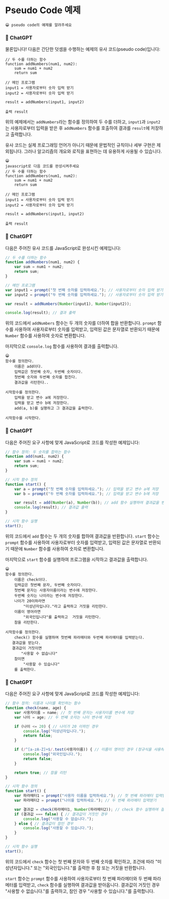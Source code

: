 # Pseudo Code 예제
```
😀 pseudo code의 예제를 알려주세요
```
### 🤖 ChatGPT
물론입니다! 다음은 간단한 덧셈을 수행하는 예제의 유사 코드(pseudo code)입니다:

```
// 두 수를 더하는 함수
function addNumbers(num1, num2):
    sum = num1 + num2
    return sum

// 메인 프로그램
input1 = 사용자로부터 숫자 입력 받기
input2 = 사용자로부터 숫자 입력 받기

result = addNumbers(input1, input2)

출력 result
```

위의 예제에서는 `addNumbers`라는 함수를 정의하여 두 수를 더하고, `input1`과 `input2`는 사용자로부터 입력을 받은 후 `addNumbers` 함수를 호출하여 결과를 `result`에 저장하고 출력합니다.

유사 코드는 실제 프로그래밍 언어가 아니기 때문에 문법적인 규칙이나 세부 구현은 제외됩니다. 그러나 알고리즘의 개요와 로직을 표현하는 데 유용하게 사용될 수 있습니다.

```
😀 
javascript로 다음 코드를 완성시켜주세요
// 두 수를 더하는 함수
function addNumbers(num1, num2):
    sum = num1 + num2
    return sum

// 메인 프로그램
input1 = 사용자로부터 숫자 입력 받기
input2 = 사용자로부터 숫자 입력 받기

result = addNumbers(input1, input2)

출력 result
```

### 🤖 ChatGPT
다음은 주어진 유사 코드를 JavaScript로 완성시킨 예제입니다:

```javascript
// 두 수를 더하는 함수
function addNumbers(num1, num2) {
    var sum = num1 + num2;
    return sum;
}

// 메인 프로그램
var input1 = prompt("첫 번째 숫자를 입력하세요."); // 사용자로부터 숫자 입력 받기
var input2 = prompt("두 번째 숫자를 입력하세요."); // 사용자로부터 숫자 입력 받기

var result = addNumbers(Number(input1), Number(input2));

console.log(result); // 결과 출력
```

위의 코드에서 `addNumbers` 함수는 두 개의 숫자를 더하여 합을 반환합니다. `prompt` 함수를 사용하여 사용자로부터 숫자를 입력받고, 입력된 값은 문자열로 반환되기 때문에 `Number` 함수를 사용하여 숫자로 변환합니다.

마지막으로 `console.log` 함수를 사용하여 결과를 출력합니다.

```
😀 
함수를 정의한다. 
    이름은 add이다. 
    입력값은 첫번째 숫자, 두번째 숫자이다.
    첫번째 숫자와 두번째 숫자를 합친다. 
    결과값을 리턴한다.. 

시작함수를 정의한다. 
    입력을 받고 변수 a에 저장한다. 
    입력을 받고 변수 b에 저장한다. 
    add(a, b)를 실행하고 그 결과값을 출력한다. 

시작함수를 시작한다.
```
### 🤖 ChatGPT
다음은 주어진 요구 사항에 맞게 JavaScript로 코드를 작성한 예제입니다:

```javascript
// 함수 정의: 두 숫자를 합하는 함수
function add(num1, num2) {
    var sum = num1 + num2;
    return sum;
}

// 시작 함수 정의
function start() {
    var a = prompt("첫 번째 숫자를 입력하세요."); // 입력을 받고 변수 a에 저장
    var b = prompt("두 번째 숫자를 입력하세요."); // 입력을 받고 변수 b에 저장

    var result = add(Number(a), Number(b)); // add 함수 실행하여 결과값을 변수 result에 저장
    console.log(result); // 결과값 출력
}

// 시작 함수 실행
start();
```

위의 코드에서 `add` 함수는 두 개의 숫자를 합하여 결과값을 반환합니다. `start` 함수는 `prompt` 함수를 사용하여 사용자로부터 숫자를 입력받고, 입력된 값은 문자열로 반환되기 때문에 `Number` 함수를 사용하여 숫자로 변환합니다.

마지막으로 `start` 함수를 실행하여 프로그램을 시작하고 결과값을 출력합니다.

```
😀 
함수를 정의한다. 
    이름은 check이다. 
    입력값은 첫번째 문자, 두번째 숫자이다.
    첫번째 문자는 사용자이름이라는 변수에 저장한다.
    두번째 숫자는 나이라는 변수에 저장한다.
    나이가 20이하라면 
        "미성년자입니다."라고 출력하고 거짓을 리턴한다.
    이름이 영어라면 
        "외국인입니다"를 출력하고  거짓을 리턴한다. 
    참을 리턴한다.

시작함수를 정의한다. 
    check() 함수를 실행하며 첫번째 파라메터와 두번째 파라메터를 입력받는다. 
   결과값을 받는다. 
   결과값이 거짓이면 
       "사용할 수 없습니다"    
    참이면 
        "사용할 수 있습니다" 
    를 출력한다. 

```    
### 🤖 ChatGPT
다음은 주어진 요구 사항에 맞게 JavaScript로 코드를 작성한 예제입니다:

```javascript
// 함수 정의: 이름과 나이를 확인하는 함수
function check(name, age) {
    var 사용자이름 = name; // 첫 번째 문자는 사용자이름 변수에 저장
    var 나이 = age; // 두 번째 숫자는 나이 변수에 저장

    if (나이 <= 20) { // 나이가 20 이하인 경우
        console.log("미성년자입니다.");
        return false;
    }

    if (/^[a-zA-Z]+$/.test(사용자이름)) { // 이름이 영어인 경우 (정규식을 사용하여 영어 확인)
        console.log("외국인입니다.");
        return false;
    }

    return true; // 참을 리턴
}

// 시작 함수 정의
function start() {
    var 파라메터1 = prompt("사용자 이름을 입력하세요."); // 첫 번째 파라메터 입력받기
    var 파라메터2 = prompt("나이를 입력하세요."); // 두 번째 파라메터 입력받기

    var 결과값 = check(파라메터1, Number(파라메터2)); // check 함수 실행하여 결과값을 변수에 저장
    if (결과값 === false) { // 결과값이 거짓인 경우
        console.log("사용할 수 없습니다.");
    } else { // 결과값이 참인 경우
        console.log("사용할 수 있습니다.");
    }
}

// 시작 함수 실행
start();
```

위의 코드에서 `check` 함수는 첫 번째 문자와 두 번째 숫자를 확인하고, 조건에 따라 "미성년자입니다." 또는 "외국인입니다."를 출력한 후 참 또는 거짓을 반환합니다.

`start` 함수는 `prompt` 함수를 사용하여 사용자로부터 첫 번째 파라메터와 두 번째 파라메터를 입력받고, `check` 함수를 실행하여 결과값을 받아옵니다. 결과값이 거짓인 경우 "사용할 수 없습니다."를 출력하고, 참인 경우 "사용할 수 있습니다."를 출력합니다.